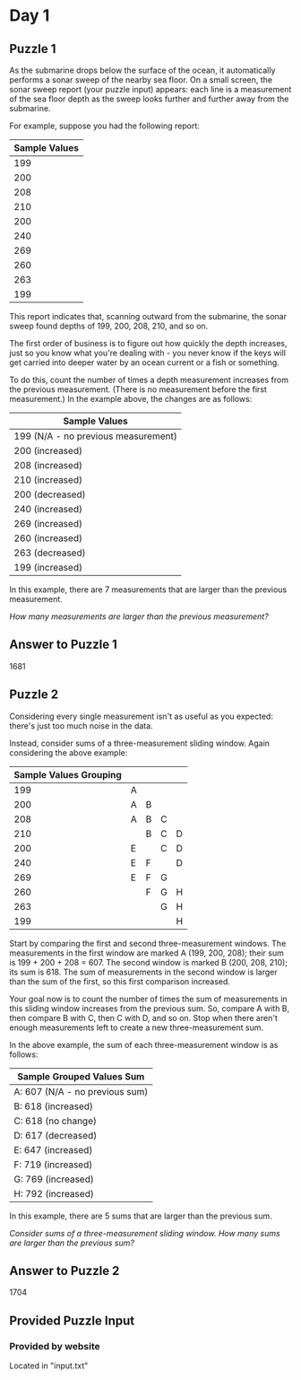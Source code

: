 # Day 1

## Puzzle 1
As the submarine drops below the surface of the ocean, it automatically performs a sonar sweep of the nearby sea floor. On a small screen, the sonar sweep report (your puzzle input) appears: each line is a measurement of the sea floor depth as the sweep looks further and further away from the submarine.

For example, suppose you had the following report:

| Sample Values | 
| ------------- |
| 199           |
| 200           |
| 208           |
| 210           |
| 200           |
| 240           |
| 269           |
| 260           |
| 263           |
| 199           |

This report indicates that, scanning outward from the submarine, the sonar sweep found depths of 199, 200, 208, 210, and so on.

The first order of business is to figure out how quickly the depth increases, just so you know what you're dealing with - you never know if the keys will get carried into deeper water by an ocean current or a fish or something.

To do this, count the number of times a depth measurement increases from the previous measurement. (There is no measurement before the first measurement.) In the example above, the changes are as follows:


| Sample Values | 
| ------------- |
| 199 (N/A - no previous measurement)  |
| 200 (increased)  |
| 208 (increased)  |
| 210 (increased)  |
| 200 (decreased)  |
| 240 (increased)  |
| 269 (increased)  |
| 260 (increased)  |
| 263 (decreased)  |
| 199 (increased)  |


In this example, there are 7 measurements that are larger than the previous measurement.

*How many measurements are larger than the previous measurement?*

## Answer to Puzzle 1
1681

## Puzzle 2

Considering every single measurement isn't as useful as you expected: there's just too much noise in the data.

Instead, consider sums of a three-measurement sliding window. Again considering the above example:


| Sample Values Grouping |||||
| ---- | ------ | ------ | ------ | ------ |
| 199  | A      | &nbsp; | &nbsp; | &nbsp; |
| 200  | A      | B      | &nbsp; | &nbsp; |
| 208  | A      | B      | C      | &nbsp; |
| 210  | &nbsp; | B      | C      | D      |
| 200  | E      | &nbsp; | C      | D      |
| 240  | E      | F      | &nbsp; | D      |
| 269  | E      | F      | G      | &nbsp; |
| 260  | &nbsp; | F      | G      | H      |
| 263  | &nbsp; | &nbsp; | G      | H      |
| 199  | &nbsp; | &nbsp; | &nbsp; | H      |

Start by comparing the first and second three-measurement windows. The measurements in the first window are marked A (199, 200, 208); their sum is 199 + 200 + 208 = 607. The second window is marked B (200, 208, 210); its sum is 618. The sum of measurements in the second window is larger than the sum of the first, so this first comparison increased.

Your goal now is to count the number of times the sum of measurements in this sliding window increases from the previous sum. So, compare A with B, then compare B with C, then C with D, and so on. Stop when there aren't enough measurements left to create a new three-measurement sum.

In the above example, the sum of each three-measurement window is as follows:

| Sample Grouped Values Sum | 
| ------------------------- |
| A: 607 (N/A - no previous sum)  |
| B: 618 (increased)        |
| C: 618 (no change)        |
| D: 617 (decreased)        |
| E: 647 (increased)        |
| F: 719 (increased)        |
| G: 769 (increased)        |
| H: 792 (increased)        |

In this example, there are 5 sums that are larger than the previous sum.

*Consider sums of a three-measurement sliding window. How many sums are larger than the previous sum?*

## Answer to Puzzle 2
1704

## Provided Puzzle Input 
### Provided by website

Located in "input.txt"
